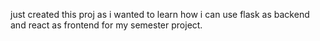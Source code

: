 just created this proj as i wanted to learn how i can use flask as backend and react as frontend for my semester project.